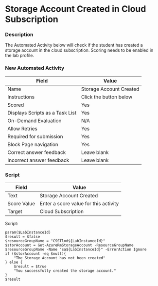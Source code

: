 # Storage Account Created in Cloud Subscription

### Description
The Automated Activity below will check if the student has created a storage account in the cloud subscription. Scoring needs to be enabled in the lab profile.

### New Automated Activity 

|Field|Value|
|---|---|
|Name|Storage Account Created|
|Instructions|Click the button below|
|Scored|Yes|
|Displays Scripts as a Task List|Yes|
|On-Demand Evaluation|N/A|
|Allow Retries|Yes|
|Required for submission|Yes|
|Block Page navigation|Yes|
|Correct answer feedback|Leave blank|
|Incorrect answer feedback|Leave blank|

### Script 

|Field|Value| 
|---|--|
|Text|Storage Account Created|
|Score Value|Enter a score value for this activity|
|Target|Cloud Subscription|

Script:

```
param($LabInstanceId) 
$result = $false
$resourceGroupName = "CSSTlod${LabInstanceId}"
$storAccount = Get-AzureRmStorageAccount -ResourceGroupName $resourceGroupName -Name "sa${LabInstanceId}" -ErrorAction Ignore    
if ($storAccount -eq $null){
    "The Storage Account has not been created"    
} else {
    $result = $true
    "You successfully created the storage account."
}
$result
```
